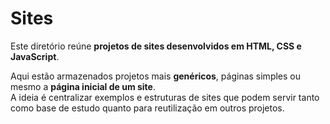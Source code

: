 # Sites

Este diretório reúne **projetos de sites desenvolvidos em HTML, CSS e JavaScript**.  

Aqui estão armazenados projetos mais **genéricos**, páginas simples ou mesmo a **página inicial de um site**.  
A ideia é centralizar exemplos e estruturas de sites que podem servir tanto como base de estudo quanto para reutilização em outros projetos.
